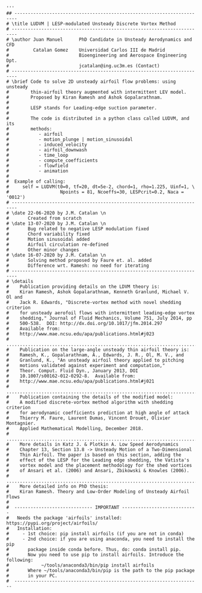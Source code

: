     '''
    ## -----------------------------------------------------------------------
    # \title LUDVM | LESP-modulated Unsteady Discrete Vortex Method
    # ------------------------------------------------------------------------
    # \author Juan Manuel      PhD Candidate in Unsteady Aerodynamics and CFD
    #         Catalan Gomez    Universidad Carlos III de Madrid
    #                          Bioengineering and Aerospace Engineering Dpt.
    #                          jcatalan@ing.uc3m.es (Contact)
    # ------------------------------------------------------------------------
    # \brief Code to solve 2D unsteady airfoil flow problems: using unsteady
    #        thin-airfoil theory augmented with intermittent LEV model.
    #        Proposed by Kiran Ramesh and Ashok Gopalarathnam.
    #
    #        LESP stands for Leading-edge suction parameter.
    #
    #        The code is distributed in a python class called LUDVM, and its
    #        methods:
    #           - airfoil
    #           - motion_plunge | motion_sinusoidal
    #           - induced_velocity
    #           - airfoil_downwash
    #           - time_loop
    #           - compute_coefficients
    #           - flowfield
    #           - animation
    #
    #  Example of calling:
    #     self = LUDVM(t0=0, tf=20, dt=5e-2, chord=1, rho=1.225, Uinf=1, \
    #                   Npoints = 81, Ncoeffs=30, LESPcrit=0.2, Naca = '0012')
    # ------------------------------------------------------------------------
    # \date 22-06-2020 by J.M. Catalan \n
    #       Created from scratch
    # \date 13-07-2020 by J.M. Catalan \n
    #       Bug related to negative LESP modulation fixed
    #       Chord variability fixed
    #       Motion sinusoidal added
    #       Airfoil circulation re-defined
    #       Other minor changes
    # \date 16-07-2020 by J.M. Catalan \n
    #       Solving method proposed by Faure et. al. added
    #       Difference wrt. Ramesh: no need for iterating
    # ------------------------------------------------------------------------
    # \details
    #    Publication providing details on the LDVM theory is:
    #    Kiran Ramesh, Ashok Gopalarathnam, Kenneth Granlund, Michael V. Ol and
    #    Jack R. Edwards, "Discrete-vortex method with novel shedding criterion
    #    for unsteady aerofoil flows with intermittent leading-edge vortex
    #    shedding," Journal of Fluid Mechanics, Volume 751, July 2014, pp
    #    500-538.  DOI: http://dx.doi.org/10.1017/jfm.2014.297
    #    Available from:
    #    http://www.mae.ncsu.edu/apa/publications.html#j023
    # ........................................................................
    #    Publication on the large-angle unsteady thin airfoil theory is:
    #    Ramesh, K., Gopalarathnam, A., Edwards, J. R., Ol, M. V., and
    #    Granlund, K., "An unsteady airfoil theory applied to pitching
    #    motions validated against experiment and computation,"
    #    Theor. Comput. Fluid Dyn., January 2013, DOI
    #    10.1007/s00162-012-0292-8.  Available from:
    #    http://www.mae.ncsu.edu/apa/publications.html#j021
    # ........................................................................
    #    Publication containing the details of the modified model:
    #    A modified discrete-vortex method algorithm with shedding criterion
    #    for aerodynamic coefficients prediction at high angle of attack
    #    Thierry M. Faure, Laurent Dumas, Vincent Drouet, Olivier Montagnier.
    #    Applied Mathematical Modelling, December 2018.
    # ........................................................................
    #    More details in Katz J. & Plotkin A. Low Speed Aerodynamics
    #    Chapter 13, Section 13.8 -> Unsteady Motion of a Two-Dimensional
    #    Thin Airfoil. The paper is based on this section, adding the
    #    effect of the LESP for the Leading edge shedding, the Vatista's
    #    vortex model and the placement methodology for the shed vortices
    #    of Ansari et al. (2006) and Ansari, Zbikowski & Knowles (2006).
    # ........................................................................
    #    More detailed info on PhD thesis:
    #    Kiran Ramesh. Theory and Low-Order Modeling of Unsteady Airfoil Flows
    #
    #  ----------------------------- IMPORTANT ----------------------------
    #   Needs the package 'airfoils' installed: https://pypi.org/project/airfoils/
    #   Installation:
    #     - 1st choice: pip install airfoils (if you are not in conda)
    #     - 2nd choice: if you are using anaconda, you need to install the pip
    #       package inside conda before. Thus, do: conda install pip.
    #       Now you need to use pip to install airfoils. Introduce the following:
    #            ~/tools/anaconda3/bin/pip install airfoils
    #       Where ~/tools/anaconda3/bin/pip is the path to the pip package
    #       in your PC.
    #  ---------------------------------------------------------------------
